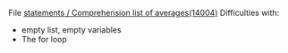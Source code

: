File [statements / Comprehension list of averages(14004)]()
Difficulties with:
* empty list, empty variables
* The for loop
